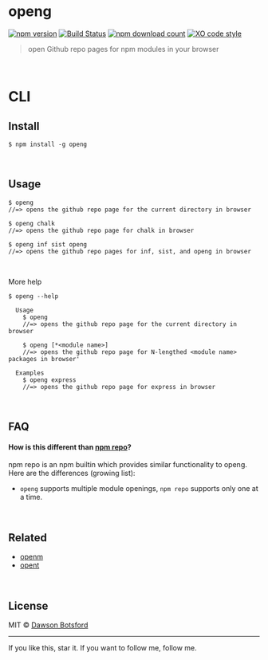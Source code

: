 # openg
[![npm version](https://img.shields.io/npm/v/openg.svg)](https://www.npmjs.com/package/openg)
[![Build Status](https://travis-ci.org/dawsonbotsford/openg.svg?branch=master)](https://travis-ci.org/dawsonbotsford/openg)
[![npm download count](http://img.shields.io/npm/dm/openg.svg?style=flat)](http://npmjs.org/openg)
[![XO code style](https://img.shields.io/badge/code_style-XO-5ed9c7.svg)](https://github.com/sindresorhus/xo)

> open Github repo pages for npm modules in your browser

<br>

# CLI

## Install
```
$ npm install -g openg
```

<br>

## Usage

```
$ openg
//=> opens the github repo page for the current directory in browser

$ openg chalk
//=> opens the github repo page for chalk in browser

$ openg inf sist openg
//=> opens the github repo pages for inf, sist, and openg in browser
```

<br>

More help
```
$ openg --help

  Usage
    $ openg
    //=> opens the github repo page for the current directory in browser

    $ openg [*<module name>]
    //=> opens the github repo page for N-lengthed <module name> packages in browser'

  Examples
    $ openg express
    //=> opens the github repo page for express in browser
```

<br>

## FAQ

#### How is this different than [npm repo](https://docs.npmjs.com/cli/repo)?
npm repo is an npm builtin which provides similar functionality to openg. Here are the differences (growing list):

* `openg` supports multiple module openings, `npm repo` supports only one at a time.

<br>

## Related
* [openm](https://github.com/dawsonbotsford/openm)
* [opent](https://github.com/dawsonbotsford/opent)

<br>

## License

MIT © [Dawson Botsford](http://dawsonbotsford.com)


---
If you like this, star it. If you want to follow me, follow me.
